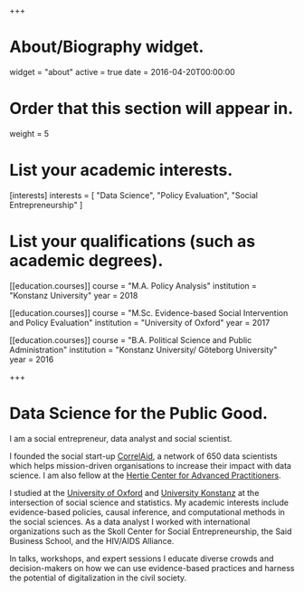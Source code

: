+++
# About/Biography widget.
widget = "about"
active = true
date = 2016-04-20T00:00:00

# Order that this section will appear in.
weight = 5

# List your academic interests.
[interests]
  interests = [
    "Data Science",
    "Policy Evaluation",
    "Social Entrepreneurship"
  ]

# List your qualifications (such as academic degrees).
[[education.courses]]
  course = "M.A. Policy Analysis"
  institution = "Konstanz University"
  year = 2018

[[education.courses]]
  course = "M.Sc. Evidence-based Social Intervention and Policy Evaluation"
  institution = "University of Oxford"
  year = 2017

[[education.courses]]
  course = "B.A. Political Science and Public Administration"
  institution = "Konstanz University/ Göteborg University"
  year = 2016

+++

# Data Science for the Public Good.

I am a social entrepreneur, data analyst and social scientist.

I founded the social start-up [CorrelAid](www.correlaid.org), a network of 650 data scientists which helps mission-driven organisations to increase their impact with data science. I am also fellow at the [Hertie Center for Advanced Practitioners](http://hertie-innovationskolleg.de/).

I studied at the [University of Oxford](https://www.spi.ox.ac.uk/) and [University Konstanz](https://www.polver.uni-konstanz.de/en/) at the intersection of social science and statistics. My academic interests include evidence-based policies, causal inference, and computational methods in the social sciences. As a data analyst I worked with international organizations such as the Skoll Center for Social Entrepreneurship, the Said Business School, and the HIV/AIDS Alliance.

In talks, workshops, and expert sessions I educate diverse crowds and decision-makers on how we can use evidence-based practices and harness the potential of digitalization in the civil society.  
